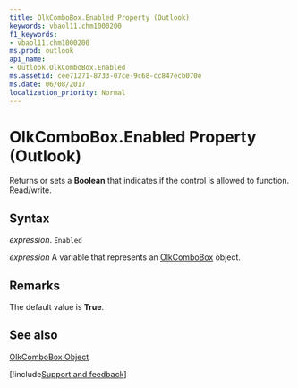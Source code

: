 ```yaml
---
title: OlkComboBox.Enabled Property (Outlook)
keywords: vbaol11.chm1000200
f1_keywords:
- vbaol11.chm1000200
ms.prod: outlook
api_name:
- Outlook.OlkComboBox.Enabled
ms.assetid: cee71271-8733-07ce-9c68-cc847ecb070e
ms.date: 06/08/2017
localization_priority: Normal
---
```



# OlkComboBox.Enabled Property (Outlook)

Returns or sets a  **Boolean** that indicates if the control is allowed to function. Read/write.


## Syntax

_expression_. `Enabled`

_expression_ A variable that represents an [OlkComboBox](./Outlook.OlkComboBox.md) object.


## Remarks

The default value is  **True**.


## See also


[OlkComboBox Object](Outlook.OlkComboBox.md)

[!include[Support and feedback](~/includes/feedback-boilerplate.md)]